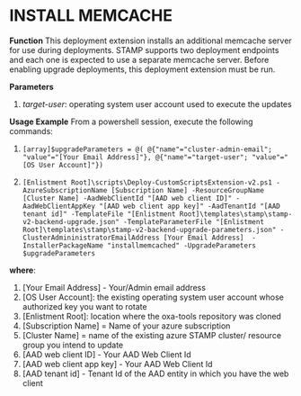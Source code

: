 # INSTALL MEMCACHE

**Function**
This deployment extension installs an additional memcache server for use during deployments. STAMP supports two deployment endpoints and each one is expected to use a separate memcache server. Before enabling upgrade deployments, this deployment extension must be run.

**Parameters**
1. _target-user_: operating system user account used to execute the updates

**Usage Example**
From a powershell session, execute the following commands:
1. `[array]$upgradeParameters = @( @{"name"="cluster-admin-email"; "value"="[Your Email Address]"}, @{"name"="target-user"; "value"="[OS User Account]"})`

2. `[Enlistment Root]\scripts\Deploy-CustomScriptsExtension-v2.ps1 -AzureSubscriptionName [Subscription Name] -ResourceGroupName [Cluster Name] -AadWebClientId "[AAD web client ID]" -AadWebClientAppKey "[AAD web client app key]" -AadTenantId "[AAD tenant id]" -TemplateFile "[Enlistment Root]\templates\stamp\stamp-v2-backend-upgrade.json" -TemplateParameterFile "[Enlistment Root]\templates\stamp\stamp-v2-backend-upgrade-parameters.json" -ClusterAdmininistratorEmailAddress [Your Email Address]  -InstallerPackageName "installmemcached" -UpgradeParameters $upgradeParameters`	

**where**:
1. [Your Email Address] - Your/Admin email address
1. [OS User Account]: the existing operating system user account whose authorized key you want to rotate 
1. [Enlistment Root]: location where the oxa-tools repository was cloned
1. [Subscription Name] = Name of your azure subscription
1. [Cluster Name] = name of the existing azure STAMP cluster/ resource group you intend to update
1. [AAD web client ID] - Your AAD Web Client Id
1. [AAD web client app key] - Your AAD Web Client Id
1. [AAD tenant id] - Tenant Id of the AAD entity in which you have the web client